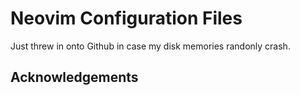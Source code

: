 # Neovim Configuration Files

Just threw in onto Github in case my disk memories randonly crash.  

## Acknowledgements
